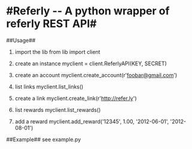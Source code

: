 #Referly -- A python wrapper of referly REST API#
=======

##Usage##
	
1. import the lib
	from lib import client

2. create an instance
	myclient = client.ReferlyAPI(KEY, SECRET)

3. create an account 
	myclient.create_account(r'foobar@gmail.com')

4. list links
	myclient.list_links()

5. create a link
	myclient.create_link(r'http://refer.ly')

6. list rewards
	myclient.list_rewards()

7. add a reward
	myclient.add_reward('12345', 1.00, '2012-06-01', '2012-08-01')

##Example##
see example.py
